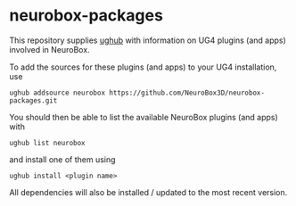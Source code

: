 # neurobox-packages
This repository supplies [ughub](https://github.com/UG4/ughub)
with information on UG4 plugins (and apps) involved in NeuroBox.

To add the sources for these plugins (and apps) to your UG4 installation, use
```
ughub addsource neurobox https://github.com/NeuroBox3D/neurobox-packages.git
```
You should then be able to list the available NeuroBox plugins (and apps) with
```
ughub list neurobox
```
and install one of them using
```
ughub install <plugin name>
```
All dependencies will also be installed / updated to the most recent version.
